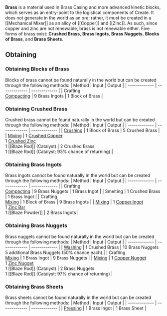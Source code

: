 **Brass** is a material used in Brass Casing and more advanced kinetic blocks, which serves as an entry-point to the logistical components of Create. It does not generate in the world as an ore; rather, it must be created in a [[Mechanical Mixer]] as an alloy of [[Copper]] and [[Zinc]]. As such, since copper and zinc are not renewable, brass is not renewable either. Five forms of brass exist: **Crushed Brass**, **Brass Ingots**, **Brass Nuggets**, **Blocks of Brass**, and **Brass Sheets**.

## Obtaining
### Obtaining Blocks of Brass
Blocks of brass cannot be found naturally in the world but can be created through the following methods:
| Method | Input | Output |
| ------------- | ------------- | ------------- |
| Crafting <br> [Compacting](Mechanical-Press) | 9 Brass Ingots | 1 Block of Brass |

### Obtaining Crushed Brass
Crushed brass cannot be found naturally in the world but can be created through the following methods:
| Method | Input | Output |
| ------------- | ------------- | ------------- |
| [Crushing](Crushing-Wheels) | 1 Block of Brass | 5 Crushed Brass |
| [Mixing](Mechanical-Mixer) | 1 [Crushed Copper](Copper) <br> 1 [Crushed Zinc](Zinc) <br> 1 [[Blaze Rod]] (Catalyst) | 2 Crushed Brass <br> 1 [[Blaze Rod]] (Catalyst; 93% chance of returning) |

### Obtaining Brass Ingots
Brass ingots cannot be found naturally in the world but can be created through the following methods:
| Method | Input | Output |
| ------------- | ------------- | ------------- |
| Crafting <br> [Compacting](Mechanical-Press) | 9 Brass Nuggets | 1 Brass Ingot |
| Smelting | 1 Crushed Brass | 1 Brass Ingot |
| Crafting <br> [Mixing](Mechanical-Mixer) | 1 Block of Brass | 9 Brass Ingots |
| [Mixing](Mechanical-Mixer) | 1 [Copper Ingot](Copper) <br> 1 [Zinc Bar](Zinc) <br> 1 [[Blaze Powder]] | 2 Brass Ingots |

### Obtaining Brass Nuggets
Brass nuggets cannot be found naturally in the world but can be created through the following methods:
| Method | Input | Output |
| ------------- | ------------- | ------------- |
| [Washing](Encased-Fan) | 1 Crushed Brass | 10 Brass Nuggets <br> 5 additional Brass Nuggets (50% chance each) |
| Crafting <br> [Mixing](Mechanical-Mixer) | 1 Brass Ingot | 9 Brass Nuggets |
| [Mixing](Mechanical-Mixer) | 1 [Copper Nugget](Copper) <br> 1 [Zinc Nugget](Zinc) <br> 1 [[Blaze Rod]] (Catalyst) | 2 Brass Nuggets <br> 1 [[Blaze Rod]] (Catalyst; 97% chance of returning) |

### Obtaining Brass Sheets
Brass sheets cannot be found naturally in the world but can be created through the following methods:
| Method | Input | Output |
| ------------- | ------------- | ------------- |
| [Pressing](Mechanical-Press) | 1 Brass Ingot | 1 Brass Sheet |
